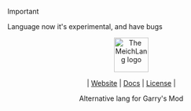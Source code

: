 > [!IMPORTANT]  
> Language now it's experimental, and have bugs


<div align="center">
  <picture>
    <source media="(prefers-color-scheme: dark)" srcset="res/meichW.PNG" width="70%">
    <source media="(prefers-color-scheme: light)" srcset="res/meichB.PNG" width="70">
    <img alt="The MeichLang logo"
         src="res/maichW.PNG"
         width="50%">
  </picture>

  | [Website](https://meichsdk.github.io) | [Docs](https://meichsdk.github.io/book) | [License](LICENSE.md) |

  
  Alternative lang for Garry's Mod
